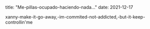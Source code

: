 title: "Me-pillas-ocupado-haciendo-nada..."
date: 2021-12-17

xanny-make-it-go-away,-im-commited-not-addicted,-but-it-keep-controllin'me
